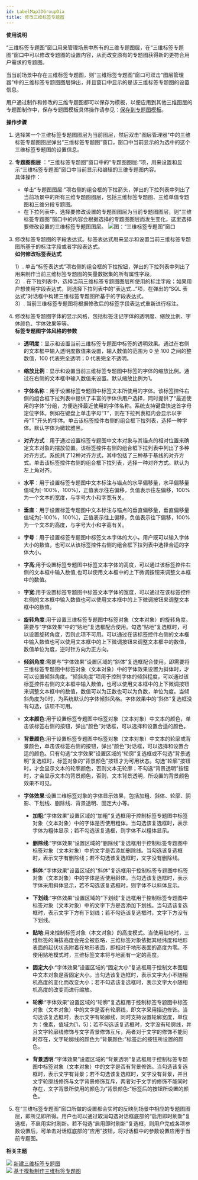 ```yaml
---
id: LabelMap3DGroupDia
title: 修改三维标签专题图
---
```

**使用说明**

“三维标签专题图”窗口用来管理场景中所有的三维专题图层，在“三维标签专题图”窗口中可以修改专题图的设置内容，从而改变原有的专题图获得新的更符合用户需求的专题图。

当当前场景中存在三维标签专题图，则“三维标签专题图”窗口可双击“图层管理器”中的三维标签专题图图层弹出，并且窗口中显示的是该三维标签专题图的设置信息。

用户通过制作和修改的三维专题图都可以保存为模板，以便应用到其他三维图层的专题图制作中，保存专题图模板具体操作请参见：[保存到专题图模板](Theme_SaveThemeTempl)。

**操作步骤**

  1. 选择某一个三维标签专题图图层为当前图层，然后双击"图层管理器"中的三维标签专题图图层弹出“三维标签专题图”窗口，窗口中当前显示的为选中的这个三维标签专题图的设置信息。
  2. **专题图图层** ：“三维标签专题图”窗口中的“专题图图层:”项，用来设置和显示“三维标签专题图”窗口中当前显示和编辑的三维专题图内容。  
  具体操作：

       * 单击“专题图图层:”项右侧的组合框的下拉箭头，弹出的下拉列表中列出了当前场景中的所有三维专题图图层，包括三维标签专题图、三维单值专题图和三维分段专题图。
       * 在下拉列表中，选择要修改设置的专题图图层为当前专题图图层，则“三维标签专题图”窗口中的内容会根据选择的专题图图层而发生变化，这里选择要修改设置的三维标签专题图图层。
   ![图：“三维标签专题图”窗口  ](img/LabelGroupDia_ThemeLy.png)    

  3. 修改标签专题图的字段表达式。标签表达式用来显示和设置当前三维标签专题图所基于的标注字段或者字段表达式。  
**如何修改标签表达式**  

        1）. 单击“标签表达式”项右侧的组合框的下拉按钮，弹出的下拉列表中列出了用来制作当前三维标签专题图的矢量数据集的所有属性字段。  
        2）. 在下拉列表中，选择当前三维标签专题图图层所使用的标注字段；如果用户想使用字段表达式，则选择下拉列表中的“表达式...”项，在弹出的“SQL 表达式”对话框中构建三维标签专题图所基于的字段表达式。  
        3）. 当前三维标签专题图将根据修改后的标签字段表达式重新进行标注。

  4. 修改标签专题图字体的显示风格，包括标签注记字体的透明度、缩放比例、字体颜色、字体效果等等。   
  **标签专题图字体风格的参数**  
     - **透明度**：显示和设置当前三维标签专题图中标签的透明效果。通过在右侧的文本框中输入透明度数值来设置，输入数值的范围为 0 至 100 之间的整数值，100
代表完全透明；0 代表完全不透明。  
     - **缩放比例**：显示和设置当前三维标签专题图中标签的字体的缩放比例。通过在右侧的文本框中输入数值来设置。默认缩放比例为1。  
     - **字体名称**：用于设置标签专题图中标签文本所使用的字体。该标签控件右侧的组合框下拉列表中提供了丰富的字体供用户选择，同时提供了“最近使用的字体”分组，方便选择最近使用的字体名称。系统支持键盘快速首字母定位字体。例如在键盘上单击字母“T”，则在下拉列表框内会显示以字母"T"开头的字体。单击该标签控件右侧的组合框下拉列表，选择一种字体。默认字体为微软雅黑。  
     - **对齐方式**：用于通过设置标签专题图中文本对象与其锚点的相对位置来确定文本对象的摆放位置。该标签控件右侧的组合框下拉列表中列出了多种对齐方式。系统共了12种对齐方式，其中包括了三种基于基线的对齐方式。单击该标签控件右侧的组合框下拉列表，选择一种对齐方式。默认为左上角对齐。  
     - **水平**：用于设置标签专题图中文本标注与锚点的水平偏移量，水平偏移量值域为[-100%，100%]，正值表示往右偏移，负值表示往左偏移，100%为一个文本的宽度，与字号大小和字宽有关。  
     - **垂直**：用于设置标签专题图中文本标注与锚点的垂直偏移量，垂直偏移量值域为[-100%，100%]，正值表示往上偏移，负值表示往下偏移，100%为一个文本的高度，与字号大小和字高有关。  
     - **字号**：用于设置标签专题图中标签文本字体的大小，用户既可以输入字体大小的数值，也可以从该标签控件右侧的组合框下拉列表中选择合适的字体大小。

     - **字高**:用于设置标签专题图中标签文本字体的高度，可以通过该标签控件右侧的文本框中输入数值,也可以使用文本框中的上下微调按钮来调整文本框中的数值。

     - **字宽**:用于设置标签专题图中标签文本字体的宽度，可以通过在该标签控件右侧的文本框中输入数值也可以使用文本框中的上下微调按钮来调整文本框中的数值。

     - **旋转角度**:用于设置三维标签专题图中标签对象（文本对象）的旋转角度。需要与“字体效果”中的“贴地”复选框配合使用。勾选“贴地”复选框时，可以设置旋转角度，否则此项不可用。可以通过在该标签控件右侧的文本框中输入数值也可以使用文本框中的上下微调按钮来调整文本框中的数值，数值单位为度，逆时针方向为正方向。

     - **倾斜角度**:需要与“字体效果”设置区域的“斜体”复选框配合使用，即需要将三维标签专题图中标签对象（文本对象）中的字体效果设置为斜体时，才可以设置倾斜角度。“倾斜角度”项用于控制字体的倾斜程度，可以通过该标签控件右侧的文本框中输入数值，也可以使用文本框中的上下微调按钮来调整文本框中的数值，数值可以为正数也可以为负数，单位为度。当倾斜角度为0时，为系统默认的字体倾斜风格。字体效果中的“斜体”复选框没有勾选，该项不可用。

     - **文本颜色**:用于设置标签专题图中标签对象（文本对象）中文本的颜色，单击该标签右侧的按钮，弹出“颜色”对话框，可以选择和设置合适的颜色。

     - **背景颜色**:用于设置标签专题图中标签对象（文本对象）中文本的轮廓或背景颜色，单击该标签右侧的按钮，弹出“颜色”对话框，可以选择和设置合适的颜色。只有勾选“文字效果”设置区域的“轮廓”复选框或不勾选“背景透明”复选框时，标签对象的“背景颜色”按钮才为可用状态。勾选“轮廓”按钮时，才会显示文本的轮廓颜色，否则文本无轮廓；不勾选“背景透明”按钮时，才会显示文本的背景颜色，否则，文本背景透明，所设置的背景颜色效果不可见。

     - **字体效果**:设置三维标签对象的字体显示效果，包括加粗、斜体、轮廓、阴影、下划线、删除线、背景透明、固定大小等。

       * **加粗**:“字体效果”设置区域的“加粗”复选框用于控制标签专题图中标签对象（文本对象）中的字体是否使用粗体。当勾选该复选框时，表示字体为粗体显示；若不勾选该复选框，则字体不以粗体显示。

       * **删除线**:“字体效果”设置区域的“删除线”复选框用于控制标签专题图中标签对象（文本对象）中的文字是否添加删除线。当勾选该复选框时，表示文字有删除线；若不勾选该复选框时，文字没有删除线。

       * **斜体**:“字体效果”设置区域的"斜体"复选框用于控制标签专题图中标签对象（文本对象）中的字体是否使用斜体。当勾选该复选框时，表示字体采用斜体显示，若不勾选该复选框时，则字体不以斜体显示。

       * **下划线**:“字体效果”设置区域的“下划线”复选框用于控制标签专题图中标签对象（文本对象）中的文字下方是否添加下划线。当勾选该复选框时，表示文字下方有下划线；若不勾选该复选框时，文字下方没有下划线。

       * **贴地**:用来控制标签对象（本文对象）的高度模式。当使用贴地时，三维标签的海拔高度会完全被忽略，三维标签对象依据其经纬度和地形表面的起伏状态附着在地形表面，即相对于地形表面的高度为零。不使用贴地模式时，三维标签文本将与地面有一定的高度。

       * **固定大小**:“字体效果”设置区域的“固定大小”复选框用于控制文本图层中文本对象是否固定大小。当勾选该复选框时，表示文字大小不随相机高度的变化而改变大小；若不勾选该复选框时，表示文字大小随相机高度的改变而进行缩放。

       * **轮廓**:“字体效果”设置区域的“轮廓”复选框用于控制标签专题图中标签对象（文本对象）中的文字是否有轮廓线，即文字采用描边修饰。当勾选该复选框时，表示文字有轮廓线，同时支持设置轮廓宽度，单位为：像素，值域为[1，5]；若不勾选该复选框时，文字没有轮廓线，并且文字轮廓线修饰与文字背景修饰互斥，两者对于文字的修饰不能同时存在，文字轮廓线的颜色为“背景颜色:”标签后的按钮所设置的颜色。

       * **背景透明**:“字体效果”设置区域的“背景透明”复选框用于控制标签专题图中标签对象（文本对象）中的文字是否有背景修饰。当勾选该复选框时，表示文字有背景；若不勾选该复选框时，文字没有背景，并且文字轮廓线修饰与文字背景修饰互斥，两者对于文字的修饰不能同时存在，文字背景所使用的颜色为“背景颜色:”标签后的按钮所设置的颜色。

  5. 在“三维标签专题图”窗口所做的设置都会实时的反映到场景中相应的专题图图层，即所见即所得。用户也可以通过取消勾选对话框底部的“启用即时刷新”复选框，不启用实时刷新。若不勾选“启用即时刷新”复选框，则用户完成各项参数设置后，可单击对话框底部的“应用”按钮，将对话框中的参数设置应用于当前专题图。

**相关主题**

![](../img/smalltitle.png) [新建三维标签专题图](LabelMap3DDefault)  
![](../img/smalltitle.png) [基于模板制作三维标签专题图](LabelMap3DTemplate  )

 

